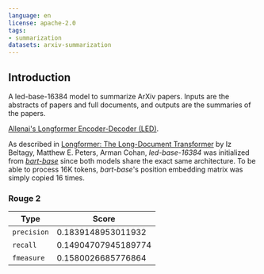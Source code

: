 ```yaml
---
language: en
license: apache-2.0
tags:
- summarization
datasets: arxiv-summarization
---
```


## Introduction

A led-base-16384 model to summarize ArXiv papers. Inputs are the abstracts of papers and full documents, and outputs are the summaries of the papers.

[Allenai's Longformer Encoder-Decoder (LED)](https://github.com/allenai/longformer#longformer).

As described in [Longformer: The Long-Document Transformer](https://arxiv.org/pdf/2004.05150.pdf) by Iz Beltagy, Matthew E. Peters, Arman Cohan, *led-base-16384* was initialized from [*bart-base*](https://huggingface.co/facebook/bart-base) since both models share the exact same architecture. To be able to process 16K tokens, *bart-base*'s position embedding matrix was simply copied 16 times.

### Rouge 2

| Type | Score |
| --- | --- |
| `precision` | 0.1839148953011932 |
| `recall` | 0.14904707945189774 |
| `fmeasure` | 0.1580026685776864 |